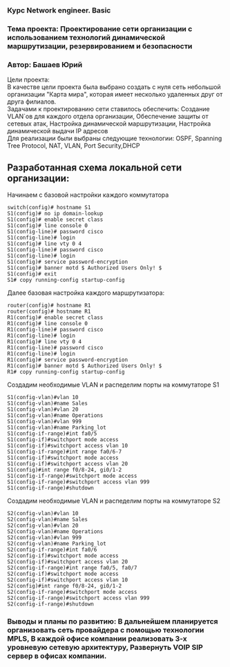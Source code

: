 ### Курс Network engineer. Basic
### Тема проекта: Проектирование сети организации с использованием технологий динамической маршрутизации, резервированием и безопасности 
### Автор: Башаев Юрий

Цели проекта:  
В качестве цели проекта была выбрано создать с нуля сеть небольшой организации "Карта мира", которая имеет несколько удаленных друг от друга филиалов.  
Задачами к проектированию сети ставилось обеспечить: Создание VLAN`ов для каждого отдела организации, Обеспечение защиты от сетевых атак, Настройка динамической маршрутизации, Настройка динамической выдачи IP адресов  
Для реализации были выбраны следующие технологии:  OSPF, Spanning Tree Protocol, NAT, VLAN, Port Security,DHCP  
## Разработанная схема локальной сети организации:  

Начинаем с базовой настройки каждого коммутатора
```
switch(config)# hostname S1
S1(config)# no ip domain-lookup
S1(config)# enable secret class
S1(config)# line console 0
S1(config-line)# password cisco
S1(config-line)# login
S1(config)# line vty 0 4
S1(config-line)# password cisco
S1(config-line)# login
S1(config)# service password-encryption
S1(config)# banner motd $ Authorized Users Only! $
S1(config)# exit
S1# copy running-config startup-config
```

Далее базовая настройка каждого маршрутизатора:
```
router(config)# hostname R1
router(config)# hostname R1
R1(config)# enable secret class
R1(config)# line console 0
R1(config-line)# password cisco
R1(config-line)# login
R1(config)# line vty 0 4
R1(config-line)# password cisco
R1(config-line)# login
R1(config)# service password-encryption
R1(config)# banner motd $ Authorized Users Only! $
R1# copy running-config startup-config
```
Создадим необходимые VLAN и распеделим порты на коммутаторе S1
```
S1(config-vlan)#vlan 10
S1(config-vlan)#name Sales
S1(config-vlan)#vlan 20
S1(config-vlan)#name Operations
S1(config-vlan)#vlan 999
S1(config-vlan)#name Parking_lot
S1(config-if-range)#int fa0/5
S1(config-if)#switchport mode access 
S1(config-if)#switchport access vlan 10
S1(config-if-range)#int range fa0/6-7
S1(config-if)#switchport mode access 
S1(config-if)#switchport access vlan 20
S1(config)#int range f0/8-24, gi0/1-2
S1(config-if-range)#switchport mode access 
S1(config-if-range)#switchport access vlan 999
S1(config-if-range)#shutdown 
```
Создадим необходимые VLAN и распеделим порты на коммутаторе S2
```
S2(config-vlan)#vlan 10
S2(config-vlan)#name Sales
S2(config-vlan)#vlan 20
S2(config-vlan)#name Operations
S2(config-vlan)#vlan 999
S2(config-vlan)#name Parking_lot
S2(config-if-range)#int fa0/6
S2(config-if)#switchport mode access 
S2(config-if)#switchport access vlan 20
S2(config-if-range)#int range fa0/5, fa0/7
S2(config-if)#switchport mode access 
S2(config-if)#switchport access vlan 10
S2(config)#int range f0/8-24, gi0/1-2
S2(config-if-range)#switchport mode access 
S2(config-if-range)#switchport access vlan 999
S2(config-if-range)#shutdown 
```


### Выводы и планы по развитию: В дальнейшем планируется организовать сеть провайдера с помощью технологии MPLS, В каждой офисе компании реализовать 3-х уровневую сетевую архитектуру, Развернуть VOIP SIP сервер в офисах компании.






